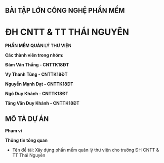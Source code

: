 ## BÀI TẬP LỚN CÔNG NGHỆ PHẦN MỀM
# ĐH CNTT & TT THÁI NGUYÊN

**PHẦN MỀM QUẢN LÝ THƯ VIỆN**

**Các thành viên trong nhóm:**

**Đàm Văn Thắng - CNTTK18ĐT**

**Vy Thanh Tùng - CNTTK18ĐT**

**Nguyễn Mạnh Đạt - CNTTK18ĐT**

**Ngô Duy Khánh - CNTTK18ĐT**

**Tăng Văn Duy Khánh - CNTTK18ĐT**

## MÔ TẢ DỰ ÁN

**Phạm vi**

**Thông tin tổng quan**

<ul>
  <li>Tên đề tài: Xây dựng phần mềm quản lý thư viện cho trường ĐH CNTT & TT Thái Nguyên</li>
</ul>
